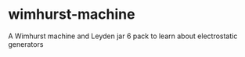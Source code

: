 # wimhurst-machine
A Wimhurst machine and Leyden jar 6 pack to learn about electrostatic generators
